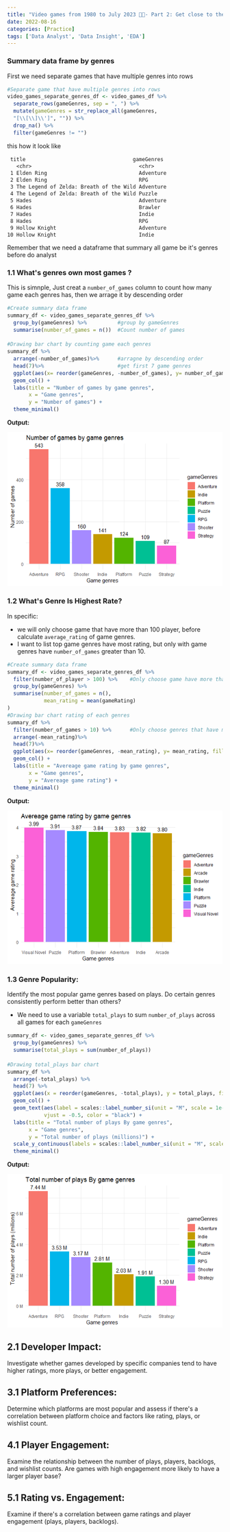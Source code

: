 ```yaml
---
title: "Video games from 1980 to July 2023 👾👾- Part 2: Get close to the factors"
date: 2022-08-16
categories: [Practice]
tags: ['Data Analyst', 'Data Insight', 'EDA']
---
```

### Summary data frame by genres
First we need separate games that have multiple genres into rows
```R
#Separate game that have multiple genres into rows
video_games_separate_genres_df <- video_games_df %>%
  separate_rows(gameGenres, sep = ", ") %>%
  mutate(gameGenres = str_replace_all(gameGenres, 
  "[\\[\\]\\']", "")) %>%
  drop_na() %>%
  filter(gameGenres != "")
```
this how it look like
```
 title                                   gameGenres
   <chr>                                   <chr>     
 1 Elden Ring                              Adventure 
 2 Elden Ring                              RPG       
 3 The Legend of Zelda: Breath of the Wild Adventure 
 4 The Legend of Zelda: Breath of the Wild Puzzle    
 5 Hades                                   Adventure 
 6 Hades                                   Brawler   
 7 Hades                                   Indie     
 8 Hades                                   RPG       
 9 Hollow Knight                           Adventure 
10 Hollow Knight                           Indie     
```
Remember that we need a dataframe that summary all game be it's genres before do analyst
### 1.1 What's genres own most games ?
This is simnple, Just creat a `number_of_games` column to count how many game each genres has, then we arrage it  by descending order
```R
#Create summary data frame
summary_df <- video_games_separate_genres_df %>%  
  group_by(gameGenres) %>%          #group by gameGenres
  summarise(number_of_games = n())  #Count number of games

#Drawing bar chart by counting game each genres
summary_df %>%
  arrange(-number_of_games)%>%      #arragne by descending order
  head(7)%>%                        #get first 7 game genres
  ggplot(aes(x= reorder(gameGenres, -number_of_games), y= number_of_games, fill = gameGenres)) +
  geom_col() + 
  labs(title = "Number of games by game genres",
       x = "Game genres",
       y = "Number of games") +
  theme_minimal()
```
**Output:**

![image tooltip here](/assets/images/EDA1/Rplot_EDA1_1.1.png)

### 1.2 What's Genre Is Highest Rate?
 In specific:
- we will only choose game that have more than 100 player, before calculate `average_rating` of game genres.
- I want to list top game genres have most rating, but only with game genres have `number_of_games` greater than 10.
```R
#Create summary data frame
summary_df <- video_games_separate_genres_df %>%
  filter(number_of_player > 100) %>%    #Only choose game have more than 100 player
  group_by(gameGenres) %>%
  summarise(number_of_games = n(), 
            mean_rating = mean(gameRating)
)
#Drawing bar chart rating of each genres
summary_df %>%
  filter(number_of_games > 10) %>%      #Only choose genres that have more than 10 game
  arrange(-mean_rating)%>%
  head(7)%>%
  ggplot(aes(x= reorder(gameGenres, -mean_rating), y= mean_rating, fill = gameGenres)) +
  geom_col() + 
  labs(title = "Avereage game rating by game genres",
       x = "Game genres",
       y = "Avereage game rating") +
  theme_minimal()
```

**Output:**

![image tooltip here](/assets/images/EDA1/Rplot_EDA1_1.2.png)


### 1.3 Genre Popularity:

Identify the most popular game genres based on plays. Do certain genres consistently perform better than others?
- We need to use a variable `total_plays` to sum `number_of_plays` across all games for each `gameGenres`


```R
summary_df <- video_games_separate_genres_df %>%  
  group_by(gameGenres) %>%
  summarise(total_plays = sum(number_of_plays))

#Drawing total_plays bar chart
summary_df %>%
  arrange(-total_plays) %>%
  head(7) %>%
  ggplot(aes(x = reorder(gameGenres, -total_plays), y = total_plays, fill = gameGenres)) +
  geom_col() +
  geom_text(aes(label = scales::label_number_si(unit = "M", scale = 1e-6)(total_plays)),
            vjust = -0.5, color = "black") +
  labs(title = "Total number of plays By game genres",
       x = "Game genres",
       y = "Total number of plays (millions)") +
  scale_y_continuous(labels = scales::label_number_si(unit = "M", scale = 1e-6)) +
  theme_minimal()

```

**Output:**

![image tooltip here](/assets/images/EDA1/Rplot_EDA1_1.3.png)

## 2.1 Developer Impact:

Investigate whether games developed by specific companies tend to have higher ratings, more plays, or better engagement.
## 3.1 Platform Preferences:

Determine which platforms are most popular and assess if there's a correlation between platform choice and factors like rating, plays, or wishlist count.
## 4.1 Player Engagement:

Examine the relationship between the number of plays, players, backlogs, and wishlist counts. Are games with high engagement more likely to have a larger player base?

## 5.1 Rating vs. Engagement:

Examine if there's a correlation between game ratings and player engagement (plays, players, backlogs).
